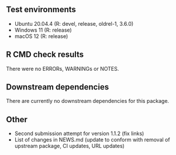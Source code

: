 ## Test environments

* Ubuntu 20.04.4 (R: devel, release, oldrel-1, 3.6.0)
* Windows 11 (R: release)
* macOS 12 (R: release)

## R CMD check results

There were no ERRORs, WARNINGs or NOTES.

## Downstream dependencies

There are currently no downstream dependencies for this package.

## Other

* Second submission attempt for version 1.1.2 (fix links)
* List of changes in NEWS.md (update to conform with removal of upstream
  package, CI updates, URL updates)
